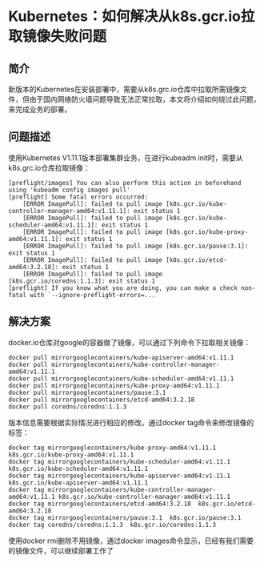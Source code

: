 # Kubernetes：如何解决从k8s.gcr.io拉取镜像失败问题
## 简介

新版本的Kubernetes在安装部署中，需要从k8s.grc.io仓库中拉取所需镜像文件，但由于国内网络防火墙问题导致无法正常拉取，本文将介绍如何绕过此问题，来完成业务的部署。
## 问题描述
使用Kubernetes V1.11.1版本部署集群业务，在进行kubeadm init时，需要从k8s.grc.io仓库拉取镜像：
```
[preflight/images] You can also perform this action in beforehand using 'kubeadm config images pull'
[preflight] Some fatal errors occurred:
	[ERROR ImagePull]: failed to pull image [k8s.gcr.io/kube-controller-manager-amd64:v1.11.1]: exit status 1
	[ERROR ImagePull]: failed to pull image [k8s.gcr.io/kube-scheduler-amd64:v1.11.1]: exit status 1
	[ERROR ImagePull]: failed to pull image [k8s.gcr.io/kube-proxy-amd64:v1.11.1]: exit status 1
	[ERROR ImagePull]: failed to pull image [k8s.gcr.io/pause:3.1]: exit status 1
	[ERROR ImagePull]: failed to pull image [k8s.gcr.io/etcd-amd64:3.2.18]: exit status 1
	[ERROR ImagePull]: failed to pull image [k8s.gcr.io/coredns:1.1.3]: exit status 1
[preflight] If you know what you are doing, you can make a check non-fatal with `--ignore-preflight-errors=...`

```
## 解决方案
docker.io仓库对google的容器做了镜像，可以通过下列命令下拉取相关镜像：
```
docker pull mirrorgooglecontainers/kube-apiserver-amd64:v1.11.1
docker pull mirrorgooglecontainers/kube-controller-manager-amd64:v1.11.1
docker pull mirrorgooglecontainers/kube-scheduler-amd64:v1.11.1
docker pull mirrorgooglecontainers/kube-proxy-amd64:v1.11.1
docker pull mirrorgooglecontainers/pause:3.1
docker pull mirrorgooglecontainers/etcd-amd64:3.2.18
docker pull coredns/coredns:1.1.3
```
版本信息需要根据实际情况进行相应的修改。通过docker tag命令来修改镜像的标签：
```
docker tag mirrorgooglecontainers/kube-proxy-amd64:v1.11.1 k8s.gcr.io/kube-proxy-amd64:v1.11.1
docker tag mirrorgooglecontainers/kube-scheduler-amd64:v1.11.1 k8s.gcr.io/kube-scheduler-amd64:v1.11.1
docker tag mirrorgooglecontainers/kube-apiserver-amd64:v1.11.1 k8s.gcr.io/kube-apiserver-amd64:v1.11.1
docker tag mirrorgooglecontainers/kube-controller-manager-amd64:v1.11.1 k8s.gcr.io/kube-controller-manager-amd64:v1.11.1
docker tag mirrorgooglecontainers/etcd-amd64:3.2.18  k8s.gcr.io/etcd-amd64:3.2.18
docker tag mirrorgooglecontainers/pause:3.1  k8s.gcr.io/pause:3.1
docker tag coredns/coredns:1.1.3  k8s.gcr.io/coredns:1.1.3

```
使用docker rmi删除不用镜像，通过docker images命令显示，已经有我们需要的镜像文件，可以继续部署工作了
